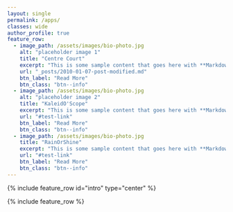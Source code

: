 ```yaml
---
layout: single
permalink: /apps/
classes: wide
author_profile: true
feature_row:
  - image_path: /assets/images/bio-photo.jpg
    alt: "placeholder image 1"
    title: "Centre Court"
    excerpt: "This is some sample content that goes here with **Markdown** formatting."
    url: "_posts/2010-01-07-post-modified.md"
    btn_label: "Read More"
    btn_class: "btn--info"
  - image_path: /assets/images/bio-photo.jpg
    alt: "placeholder image 2"
    title: "KaleidO'Scope"
    excerpt: "This is some sample content that goes here with **Markdown** formatting."
    url: "#test-link"
    btn_label: "Read More"
    btn_class: "btn--info"
  - image_path: /assets/images/bio-photo.jpg
    title: "RainOrShine"
    excerpt: "This is some sample content that goes here with **Markdown** formatting."
    url: "#test-link"
    btn_label: "Read More"
    btn_class: "btn--info"
---
```


{% include feature_row id="intro" type="center" %}

{% include feature_row %}
